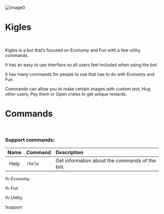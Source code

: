 
![image0](https://user-images.githubusercontent.com/65414822/129424227-822fdde9-587e-4c5c-83ea-097bd92f34fd.png?size=250)
# Kigles

<br>

Kigles is a bot that’s focused on Economy and Fun with a few utility commands.

It has an easy to use interface so all users feel included when using the bot.

It has many commands for people to use that has to do with Economy and Fun. 

Commands can allow you to make certain images with custom text, Hug other users, Pay them or Open crates to get unique rewards.

# Commands

<br>

### Support commands:
| Name | Command | Description |
|:---:|:---|:---|
| Help | `!help` | Get information about the commands of the bot. |
 

!h-Economy

!h-Fun

!h-Utility

!support
